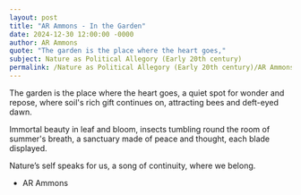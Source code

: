 ```yaml
---
layout: post
title: "AR Ammons - In the Garden"
date: 2024-12-30 12:00:00 -0000
author: AR Ammons
quote: "The garden is the place where the heart goes,"
subject: Nature as Political Allegory (Early 20th century)
permalink: /Nature as Political Allegory (Early 20th century)/AR Ammons/AR Ammons - In the Garden
---
```


The garden is the place where the heart goes,
a quiet spot for wonder and repose,
where soil's rich gift continues on,
attracting bees and deft-eyed dawn.

Immortal beauty in leaf and bloom,
insects tumbling round the room
of summer's breath, a sanctuary made
of peace and thought, each blade displayed.

Nature’s self speaks for us, a song
of continuity, where we belong.


- AR Ammons
